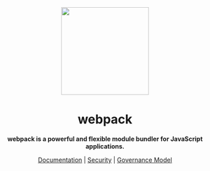 <div align="center">
    <a href="https://webpack.js.org">
        <img width="200" height="200" src="https://webpack.js.org/assets/icon-square-big.svg">
    </a>
</div>

<h1 align="center">webpack</h1>

<p align="center">
  <b>webpack is a powerful and flexible module bundler for JavaScript applications.</b>
</p>

<p align="center">
  <a href="https://webpack.js.org/">Documentation</a> |
  <a href="https://github.com/webpack/security-wg">Security</a> |
  <a href="https://github.com/webpack/governance">Governance Model</a>
</p>